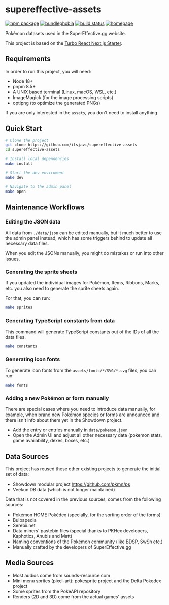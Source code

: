 # supereffective-assets

<p>
  <a href="https://npmjs.com/package/@supeffective/assets-sdk"><img src="https://img.shields.io/npm/v/@supeffective/assets-sdk.svg" alt="npm package"></a>
  <a href="https://bundlephobia.com/package/@supeffective/assets-sdk"><img src="https://img.shields.io/bundlephobia/min/@supeffective/assets-sdk?label=@supeffective/assets-sdk" alt="bundlephobia" /></a>
  <a href="https://github.com/itsjavi/supereffective-assets/actions/workflows/quality.yml"><img src="https://github.com/itsjavi/supereffective-assets/actions/workflows/quality.yml/badge.svg?branch=main" alt="build status"></a>
  <a href="https://www.jsdocs.io/package/@supeffective/assets-sdk"><img src="https://img.shields.io/badge/API%20Reference-📖-blue" alt="homepage"></a>
</p>

Pokémon datasets used in the SuperEffective.gg website.

This project is based on the
[Turbo React Next.js Starter](https://github.com/itsjavi/turborepo-react-next).

## Requirements

In order to run this project, you will need:

- Node 18+
- pnpm 8.5+
- A UNIX based terminal (Linux, macOS, WSL, etc.)
- ImageMagick (for the image processing scripts)
- optipng (to optimize the generated PNGs)

If you are only interested in the `assets`, you don't need to install anything.

## Quick Start

```bash
# Clone the project
git clone https://github.com/itsjavi/supereffective-assets
cd supereffective-assets

# Install local dependencies
make install

# Start the dev enviroment
make dev

# Navigate to the admin panel
make open
```

## Maintenance Workflows

### Editing the JSON data

All data from `./data/json` can be edited manually, but it much better to use the admin panel
instead, which has some triggers behind to update all necessary data files.

When you edit the JSONs manually, you might do mistakes or run into other issues.

### Generating the sprite sheets

If you updated the individual images for Pokémon, Items, Ribbons, Marks, etc. you also need to
generate the sprite sheets again.

For that, you can run:

```bash
make sprites
```

### Generating TypeScript constants from data

This command will generate TypeScript constants out of the IDs of all the data files.

```bash
make constants
```

### Generating icon fonts

To generate icon fonts from the `assets/fonts/*/SVG/*.svg` files, you can run:

```bash
make fonts
```

### Adding a new Pokémon or form manually

There are special cases where you need to introduce data manually, for example, when brand new
Pokémon species or forms are announced and there isn't info about them yet in the Showdown project.

- Add the entry or entries manually in `data/pokemon.json`
- Open the Admin UI and adjust all other necessary data (pokemon stats, game availability, dexes,
  boxes, etc.)

## Data Sources

This project has reused these other existing projects to generate the initial set of data:

- Showdown modular project https://github.com/pkmn/ps
- Veekun DB data (which is not longer maintained)

Data that is not covered in the previous sources, comes from the following sources:

- Pokémon HOME Pokédex (specially, for the sorting order of the forms)
- Bulbapedia
- Serebii.net
- Data miners' pastebin files (special thanks to PKHex developers, Kaphotics, Anubis and Matt)
- Naming conventions of the Pokémon community (like BDSP, SwSh etc.)
- Manually crafted by the developers of SuperEffective.gg

## Media Sources

- Most audios come from sounds-resource.com
- Mini menu sprites (pixel-art): pokesprite project and the Delta Pokedex project
- Some sprites from the PokeAPI repository
- Renders (2D and 3D) come from the actual games' assets
